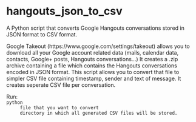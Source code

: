 hangouts_json_to_csv
===============

<p>
A Python script that converts Google Hangouts conversations stored in JSON format to CSV format.
</p>

<p>
Google Takeout (https://www.google.com/settings/takeout) allows you to download all your Google account related data (mails, calendar data, contacts, Google+ posts, Hangouts conversations...)
It creates a .zip archive containing a file which contains the Hangouts conversations encoded in JSON format.
This script allows you to convert that file to simpler CSV file containing timestamp, sender and text of message. It creates seperate CSV file per conversation.
</p>

<p>
Run:
<code>
python <script_name> <file_json> <out_dir>
	<file_json> file that you want to convert
	<out_dir> directory in which all generated CSV files will be stored.
</code>


